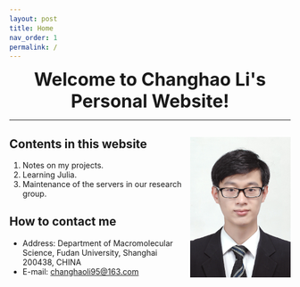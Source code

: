 ```yaml
---
layout: post
title: Home
nav_order: 1
permalink: /
---
```


<center><font size=6><b>Welcome to Changhao Li's Personal Website!</b></font></center>

---

## Contents in this website <img align="right" src="/Figures/My Photo.JPG" style="zoom: 33%;" />

1. Notes on my projects.
2. Learning Julia.
3. Maintenance of the servers in our research group.

## How to contact me

- Address: Department of Macromolecular Science,
           Fudan University, Shanghai 200438, CHINA
- E-mail: changhaoli95@163.com
